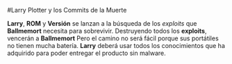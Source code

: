 #Larry Plotter y los Commits de la Muerte

**Larry**, **ROM** y **Versión** se lanzan a la búsqueda de los *exploits* que
**Ballmemort** necesita para sobrevivir.
Destruyendo todos los **exploits**, vencerán a **Ballmemort**
Pero el camino no será fácil porque sus portátiles no tienen mucha batería.
**Larry** deberá usar todos los conocimientos que ha adquirido para 
poder entregar el producto sin malware.
